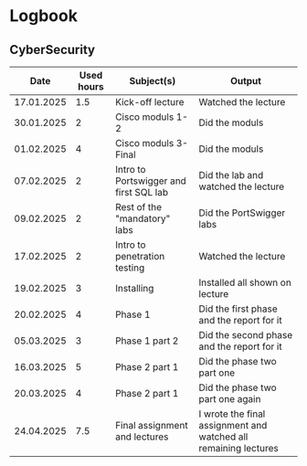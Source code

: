 # Logbook

## CyberSecurity

| Date       | Used hours | Subject(s)                            | Output                              |
|------------|------------|---------------------------------------|-------------------------------------|
| 17.01.2025 | 1.5        | Kick-off lecture                      | Watched the lecture                 |
| 30.01.2025 | 2          | Cisco moduls 1-2                      | Did the moduls                      |
| 01.02.2025 | 4          | Cisco moduls 3-Final                  | Did the moduls                      |
| 07.02.2025 | 2          | Intro to Portswigger and first SQL lab | Did the lab and watched the lecture |
| 09.02.2025 | 2          | Rest of the "mandatory" labs         | Did the PortSwigger labs             |
| 17.02.2025 | 2          | Intro to penetration testing          | Watched the lecture                 |
| 19.02.2025 | 3          | Installing                            | Installed all shown on lecture      |
| 20.02.2025 | 4          | Phase 1                               | Did the first phase and the report for it      |
| 05.03.2025 | 3          | Phase 1 part 2                               | Did the second phase and the report for it      |
| 16.03.2025 | 5          | Phase 2 part 1                           | Did the phase two part one     |
| 20.03.2025 | 4          | Phase 2 part 1                           | Did the phase two part one again     |
| 24.04.2025 | 7.5          |  Final assignment  and lectures                     | I wrote the final assignment and watched all remaining lectures     |
